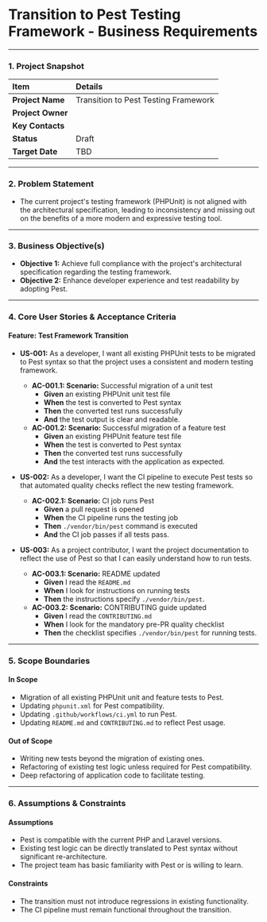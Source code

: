 # Transition to Pest Testing Framework - Business Requirements

---

### 1. Project Snapshot

| Item | Details |
| :---- | :---- |
| **Project Name** | Transition to Pest Testing Framework |
| **Project Owner** |  |
| **Key Contacts** |  |
| **Status** | Draft |
| **Target Date** | TBD |

---

### 2. Problem Statement

* The current project's testing framework (PHPUnit) is not aligned with the architectural specification, leading to inconsistency and missing out on the benefits of a more modern and expressive testing tool.

---

### 3. Business Objective(s)

*   **Objective 1:** Achieve full compliance with the project's architectural specification regarding the testing framework.
*   **Objective 2:** Enhance developer experience and test readability by adopting Pest.

---

### 4. Core User Stories & Acceptance Criteria

#### Feature: Test Framework Transition

*   **US-001:** As a developer, I want all existing PHPUnit tests to be migrated to Pest syntax so that the project uses a consistent and modern testing framework.
    *   **AC-001.1: Scenario:** Successful migration of a unit test
        *   **Given** an existing PHPUnit unit test file
        *   **When** the test is converted to Pest syntax
        *   **Then** the converted test runs successfully
        *   **And** the test output is clear and readable.
    *   **AC-001.2: Scenario:** Successful migration of a feature test
        *   **Given** an existing PHPUnit feature test file
        *   **When** the test is converted to Pest syntax
        *   **Then** the converted test runs successfully
        *   **And** the test interacts with the application as expected.

*   **US-002:** As a developer, I want the CI pipeline to execute Pest tests so that automated quality checks reflect the new testing framework.
    *   **AC-002.1: Scenario:** CI job runs Pest
        *   **Given** a pull request is opened
        *   **When** the CI pipeline runs the testing job
        *   **Then** `./vendor/bin/pest` command is executed
        *   **And** the CI job passes if all tests pass.

*   **US-003:** As a project contributor, I want the project documentation to reflect the use of Pest so that I can easily understand how to run tests.
    *   **AC-003.1: Scenario:** README updated
        *   **Given** I read the `README.md`
        *   **When** I look for instructions on running tests
        *   **Then** the instructions specify `./vendor/bin/pest`.
    *   **AC-003.2: Scenario:** CONTRIBUTING guide updated
        *   **Given** I read the `CONTRIBUTING.md`
        *   **When** I look for the mandatory pre-PR quality checklist
        *   **Then** the checklist specifies `./vendor/bin/pest` for running tests.

---

### 5. Scope Boundaries

#### In Scope

*   Migration of all existing PHPUnit unit and feature tests to Pest.
*   Updating `phpunit.xml` for Pest compatibility.
*   Updating `.github/workflows/ci.yml` to run Pest.
*   Updating `README.md` and `CONTRIBUTING.md` to reflect Pest usage.

#### Out of Scope

*   Writing new tests beyond the migration of existing ones.
*   Refactoring of existing test logic unless required for Pest compatibility.
*   Deep refactoring of application code to facilitate testing.

---

### 6. Assumptions & Constraints

#### Assumptions

*   Pest is compatible with the current PHP and Laravel versions.
*   Existing test logic can be directly translated to Pest syntax without significant re-architecture.
*   The project team has basic familiarity with Pest or is willing to learn.

#### Constraints

*   The transition must not introduce regressions in existing functionality.
*   The CI pipeline must remain functional throughout the transition.